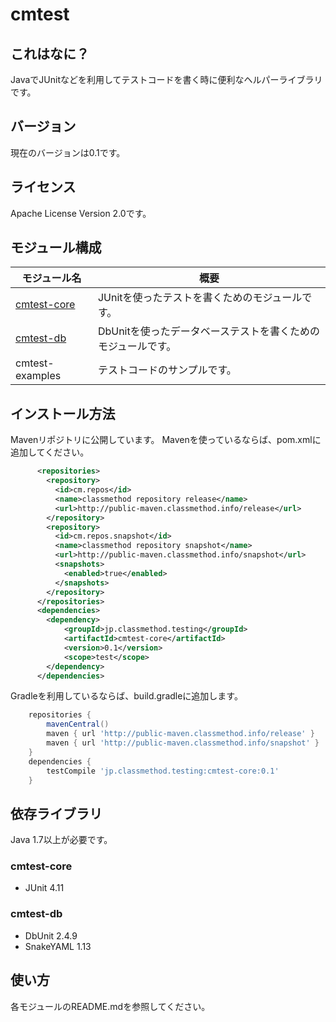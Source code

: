 # cmtest 

## これはなに？
JavaでJUnitなどを利用してテストコードを書く時に便利なヘルパーライブラリです。

## バージョン
現在のバージョンは0.1です。

## ライセンス
Apache License Version 2.0です。

## モジュール構成

| モジュール名 | 概要 |
| ------ | ------ |
| [cmtest-core](/cmtest-core/) | JUnitを使ったテストを書くためのモジュールです。 |
| [cmtest-db](/cmtest-db/) | DbUnitを使ったデータベーステストを書くためのモジュールです。 |
| cmtest-examples | テストコードのサンプルです。 |


## インストール方法
Mavenリポジトリに公開しています。
Mavenを使っているならば、pom.xmlに追加してください。

```xml
	  <repositories>
	    <repository>
	      <id>cm.repos</id>
	      <name>classmethod repository release</name>
	      <url>http://public-maven.classmethod.info/release</url>
	    </repository>
	    <repository>
	      <id>cm.repos.snapshot</id>
	      <name>classmethod repository snapshot</name>
	      <url>http://public-maven.classmethod.info/snapshot</url>
	      <snapshots>
	        <enabled>true</enabled>
	      </snapshots>
	    </repository>
	  </repositories>
	  <dependencies>
	  	<dependency>
	  	    <groupId>jp.classmethod.testing</groupId>
	  	    <artifactId>cmtest-core</artifactId>
	  	    <version>0.1</version>
	  	    <scope>test</scope>
	  	</dependency>
	  </dependencies>
```

Gradleを利用しているならば、build.gradleに追加します。

```groovy
	repositories {
		mavenCentral()
		maven { url 'http://public-maven.classmethod.info/release' }
		maven { url 'http://public-maven.classmethod.info/snapshot' }
	}
	dependencies {
		testCompile 'jp.classmethod.testing:cmtest-core:0.1'
	}
```

## 依存ライブラリ
Java 1.7以上が必要です。

### cmtest-core
- JUnit 4.11

### cmtest-db
- DbUnit 2.4.9
- SnakeYAML 1.13

## 使い方
各モジュールのREADME.mdを参照してください。



